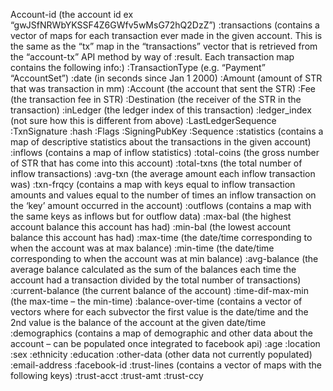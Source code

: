 
Account-id (the account id ex “gwJSfNRWbYKSSF4Z6GWfv5wMsG72hQ2DzZ”)
  :transactions (contains a vector of maps for each transaction ever made in the given account. This is the same as the “tx” map in the “transactions” vector that is retrieved from the “account-tx” API                 method by way of :result. Each transaction map contains the following info:)
	  :TransactionType (e.g. “Payment” “AccountSet”)
	  :date (in seconds since Jan 1 2000)
	  :Amount (amount of STR that was transaction in mm)
	  :Account (the account that sent the STR)
	  :Fee (the transaction fee in STR)
	  :Destination (the receiver of the STR in the transaction)
	  :inLedger (the ledger index of this transaction)
	  :ledger_index (not sure how this is different from above)
	  :LastLedgerSequence
    :TxnSignature
	  :hash
	  :Flags
	  :SigningPubKey
	  :Sequence
  :statistics (contains a map of descriptive statistics about the transactions in the given account)
	  :inflows (contains a map of inflow statistics)
    :total-coins (the gross number of STR that has come into    this account)
    :total-txns (the total number of inflow transactions)
    :avg-txn (the average amount each inflow transaction was)
    :txn-frqcy (contains a map with keys equal to inflow transaction amounts and values equal to the number of times an inflow transaction on the ‘key’ amount occurred in the account)
    :outflows (contains a map with the same keys as inflows but for outflow data)
    :max-bal (the highest account balance this account has had)
    :min-bal (the lowest account balance this account has had)
    :max-time (the date/time corresponding to when the account was at max balance)
    :min-time (the date/time corresponding to when the account was at min balance)
    :avg-balance (the average balance calculated as the sum of the balances each time the account had a transaction divided by the total number of transactions)
    :current-balance (the current balance of the account)
    :time-dif-max-min (the max-time – the min-time)
    :balance-over-time (contains a vector of vectors where for each subvector the first value is the date/time and the 2nd value is the balance of the account at the given date/time
  :demographics (contains a map of demographic and other data about the  account – can be populated once integrated to facebook api)
	  :age
	  :location
	  :sex
	  :ethnicity
	  :education
	  :other-data (other data not currently populated)
		  :email-address
		  :facebook-id
		  :trust-lines (contains a vector of maps with the following keys)
			  :trust-acct
			  :trust-amt
			:trust-ccy


